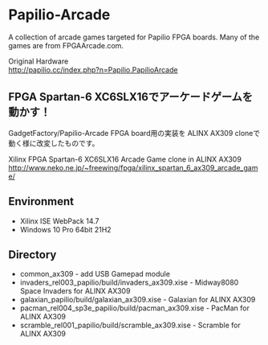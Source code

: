 # Papilio-Arcade
A collection of arcade games targeted for Papilio FPGA boards. Many of the games are from FPGAArcade.com.

Original Hardware  
http://papilio.cc/index.php?n=Papilio.PapilioArcade  

## FPGA Spartan-6 XC6SLX16でアーケードゲームを動かす！
GadgetFactory/Papilio-Arcade FPGA board用の実装を ALINX AX309 cloneで動く様に改変したものです。  

Xilinx FPGA Spartan-6 XC6SLX16 Arcade Game clone in ALINX AX309  
http://www.neko.ne.jp/~freewing/fpga/xilinx_spartan_6_ax309_arcade_game/  

## Environment
* Xilinx ISE WebPack 14.7
* Windows 10 Pro 64bit 21H2

## Directory
* common_ax309 - add USB Gamepad module
* invaders_rel003_papilio/build/invaders_ax309.xise - Midway8080 Space Invaders for ALINX AX309
* galaxian_papilio/build/galaxian_ax309.xise - Galaxian for ALINX AX309
* pacman_rel004_sp3e_papilio/build/pacman_ax309.xise - PacMan for ALINX AX309
* scramble_rel001_papilio/build/scramble_ax309.xise - Scramble for ALINX AX309

